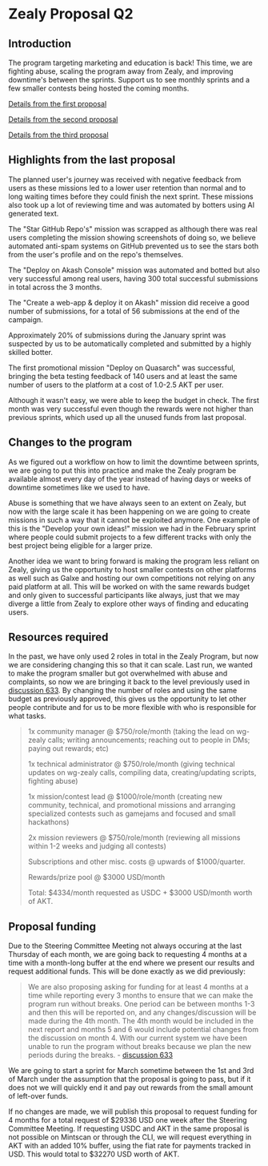 # Zealy Proposal Q2

## Introduction

The program targeting marketing and education is back! This time, we are fighting abuse, scaling the program away from Zealy, and improving downtime's between the sprints. Support us to see monthly sprints and a few smaller contests being hosted the coming months.

[Details from the first proposal](https://github.com/orgs/akash-network/discussions/457)

[Details from the second proposal](https://github.com/orgs/akash-network/discussions/633)

[Details from the third proposal](https://github.com/orgs/akash-network/discussions/728)

## Highlights from the last proposal

The planned user's journey was received with negative feedback from users as these missions led to a lower user retention than normal and to long waiting times before they could finish the next sprint. These missions also took up a lot of reviewing time and was automated by botters using AI generated text. 

The "Star GitHub Repo's" mission was scrapped as although there was real users completing the mission showing screenshots of doing so, we believe automated anti-spam systems on GitHub prevented us to see the stars both from the user's profile and on the repo's themselves.

The "Deploy on Akash Console" mission was automated and botted but also very successful among real users, having 300 total successful submissions in total across the 3 months.

The "Create a web-app & deploy it on Akash" mission did receive a good number of submissions, for a total of 56 submissions at the end of the campaign.

Approximately 20% of submissions during the January sprint was suspected by us to be automatically completed and submitted by a highly skilled botter.

The first promotional mission "Deploy on Quasarch" was successful, bringing the beta testing feedback of 140 users and at least the same number of users to the platform at a cost of 1.0-2.5 AKT per user.

Although it wasn't easy, we were able to keep the budget in check. The first month was very successful even though the rewards were not higher than previous sprints, which used up all the unused funds from last proposal.

## Changes to the program

As we figured out a workflow on how to limit the downtime between sprints, we are going to put this into practice and make the Zealy program be available almost every day of the year instead of having days or weeks of downtime sometimes like we used to have.

Abuse is something that we have always seen to an extent on Zealy, but now with the large scale it has been happening on we are going to create missions in such a way that it cannot be exploited anymore. One example of this is the "Develop your own ideas!" mission we had in the February sprint where people could submit projects to a few different tracks with only the best project being eligible for a larger prize.

Another idea we want to bring forward is making the program less reliant on Zealy, giving us the opportunity to host smaller contests on other platforms as well such as Galxe and hosting our own competitions not relying on any paid platform at all. This will be worked on with the same rewards budget and only given to successful participants like always, just that we may diverge a little from Zealy to explore other ways of finding and educating users.

## Resources required

In the past, we have only used 2 roles in total in the Zealy Program, but now we are considering changing this so that it can scale. Last run, we wanted to make the program smaller but got overwhelmed with abuse and complaints, so now we are bringing it back to the level previously used in [discussion 633](https://github.com/orgs/akash-network/discussions/633). By changing the number of roles and using the same budget as previously approved, this gives us the opportunity to let other people contribute and for us to be more flexible with who is responsible for what tasks.

> 1x community manager @ $750/role/month (taking the lead on wg-zealy calls; writing announcements; reaching out to people in DMs; paying out rewards; etc)
> 
> 1x technical administrator @ $750/role/month (giving technical updates on wg-zealy calls, compiling data, creating/updating scripts, fighting abuse)
> 
> 1x mission/contest lead @ $1000/role/month (creating new community, technical, and promotional missions and arranging specialized contests such as gamejams and focused and small hackathons)
> 
> 2x mission reviewers @ $750/role/month (reviewing all missions within 1-2 weeks and judging all contests)
>
> Subscriptions and other misc. costs @ upwards of $1000/quarter.
>
> Rewards/prize pool @ $3000 USD/month
> 
> Total: $4334/month requested as USDC + $3000 USD/month worth of AKT.

## Proposal funding

Due to the Steering Committee Meeting not always occuring at the last Thursday of each month, we are going back to requesting 4 months at a time with a month-long buffer at the end where we present our results and request additional funds. This will be done exactly as we did previously:

> We are also proposing asking for funding for at least 4 months at a time while reporting every 3 months to ensure that we can make the program run without breaks. One period can be between months 1-3 and then this will be reported on, and any changes/discussion will be made during the 4th month. The 4th month would be included in the next report and months 5 and 6 would include potential changes from the discussion on month 4. With our current system we have been unable to run the program without breaks because we plan the new periods during the breaks. - [discussion 633](https://github.com/orgs/akash-network/discussions/633)

We are going to start a sprint for March sometime between the 1st and 3rd of March under the assumption that the proposal is going to pass, but if it does not we will quickly end it and pay out rewards from the small amount of left-over funds.

If no changes are made, we will publish this proposal to request funding for 4 months for a total request of $29336 USD one week after the Steering Committee Meeting. If requesting USDC and AKT in the same proposal is not possible on Mintscan or through the CLI, we will request everything in AKT with an added 10% buffer, using the fiat rate for payments tracked in USD. This would total to $32270 USD worth of AKT.
